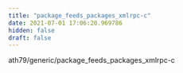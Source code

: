 ```yaml
---
title: "package_feeds_packages_xmlrpc-c"
date: 2021-07-01 17:06:20.969786
hidden: false
draft: false
---
```


ath79/generic/package_feeds_packages_xmlrpc-c

